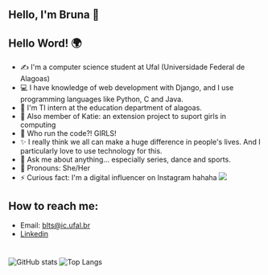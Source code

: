 ## Hello, I'm Bruna 👋

## Hello Word! 🌍

- ✍ I'm a computer science student at Ufal (Universidade Federal de Alagoas)
- 💻 I have knowledge of web development with Django,
and I use programming languages like Python, C and Java.
- 🚀 I'm TI intern at the education department of alagoas.
- 💃 Also member of Katie: an extension project to suport girls in computing
- 👯 Who run the code?! GIRLS!
- ✨ I really think we all can make a huge difference in people's lives.
And I particularly love to use technology for this.
- 💬 Ask me about anything... especially series, dance and sports.
- 💜 Pronouns: She/Her
- ⚡ Curious fact: I'm a digital influencer on Instagram hahaha 
  <a href="https://www.instagram.com/bruninhaltorres" alt="Instagram" target="_blank">
  <img src="https://img.shields.io/badge/-Instagram-DF0174?style=for-the-badge&labelColor=DF0174&logo=instagram&logoColor=white&link=https://www.instagram.com/bruninhaltorres">
</a>

## How to reach me:

- Email: blts@ic.ufal.br
- [Linkedin](https://www.linkedin.com/in/bruna-leal-torres-silva-683a641b8/)
#
![GitHub stats](https://github-readme-stats.vercel.app/api?username=bruninhaltorres&show_icons=true&theme=radical)
![Top Langs](https://github-readme-stats.vercel.app/api/top-langs/?username=bruninhaltorres&layout=compact&theme=radical)
